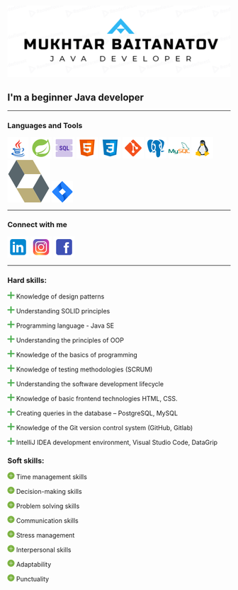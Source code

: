[![Header](https://github.com/baimuhtar/baimuhtar/blob/main/assets/logo.png)](https://github.com/baimuhtar)

## I'm a beginner Java developer
___

### Languages and Tools
[![Java](https://github.com/baimuhtar/baimuhtar/blob/main/tool_icons/java.png)](https://github.com/baimuhtar)
[![Spring](https://github.com/baimuhtar/baimuhtar/blob/main/tool_icons/spring.png)](https://github.com/baimuhtar)
[![SQL](https://github.com/baimuhtar/baimuhtar/blob/main/tool_icons/sql.png)](https://github.com/baimuhtar)
[![HTML](https://github.com/baimuhtar/baimuhtar/blob/main/tool_icons/html.png)](https://github.com/baimuhtar)
[![CSS](https://github.com/baimuhtar/baimuhtar/blob/main/tool_icons/css.png)](https://github.com/baimuhtar)
[![GIT](https://github.com/baimuhtar/baimuhtar/blob/main/tool_icons/git.png)](https://github.com/baimuhtar)
[![PostgreSQL](https://github.com/baimuhtar/baimuhtar/blob/main/tool_icons/postgre.png)](https://github.com/baimuhtar)
[![MySQL](https://github.com/baimuhtar/baimuhtar/blob/main/tool_icons/mysql.png)](https://github.com/baimuhtar)
[![Linux](https://github.com/baimuhtar/baimuhtar/blob/main/tool_icons/linux.png)](https://github.com/baimuhtar)
[![Hibernate](https://github.com/baimuhtar/baimuhtar/blob/main/tool_icons/hibernate.svg)](https://github.com/baimuhtar)
[![Jira](https://github.com/baimuhtar/baimuhtar/blob/main/tool_icons/jira.png)](https://github.com/baimuhtar)
___
### Connect with me
[![LinkedIn](https://github.com/baimuhtar/baimuhtar/blob/main/contact_icons/linkedin.png)](https://www.linkedin.com/in/mukhtar-baitanatov-a03978121/)
[![Instagram](https://github.com/baimuhtar/baimuhtar/blob/main/contact_icons/instagram.png)](https://www.instagram.com/baimuhtar/)
[![Facebook](https://github.com/baimuhtar/baimuhtar/blob/main/contact_icons/facebook.png)](https://www.facebook.com/mukhtar.baitanatov/)
___
### Hard skills:
![plus](https://github.com/baimuhtar/baimuhtar/blob/main/description_icon/plus.png) Knowledge of design patterns

![plus](https://github.com/baimuhtar/baimuhtar/blob/main/description_icon/plus.png) Understanding SOLID principles

![plus](https://github.com/baimuhtar/baimuhtar/blob/main/description_icon/plus.png) Programming language - Java SE

![plus](https://github.com/baimuhtar/baimuhtar/blob/main/description_icon/plus.png) Understanding the principles of OOP

![plus](https://github.com/baimuhtar/baimuhtar/blob/main/description_icon/plus.png) Knowledge of the basics of programming

![plus](https://github.com/baimuhtar/baimuhtar/blob/main/description_icon/plus.png) Knowledge of testing methodologies (SCRUM)

![plus](https://github.com/baimuhtar/baimuhtar/blob/main/description_icon/plus.png) Understanding the software development lifecycle

![plus](https://github.com/baimuhtar/baimuhtar/blob/main/description_icon/plus.png) Knowledge of basic frontend technologies HTML, CSS.

![plus](https://github.com/baimuhtar/baimuhtar/blob/main/description_icon/plus.png) Creating queries in the database – PostgreSQL, MySQL

![plus](https://github.com/baimuhtar/baimuhtar/blob/main/description_icon/plus.png) Knowledge of the Git version control system (GitHub, Gitlab)

![plus](https://github.com/baimuhtar/baimuhtar/blob/main/description_icon/plus.png) IntelliJ IDEA development environment, Visual Studio Code, DataGrip

### Soft skills:
<img src="./description_icon/plus2.png"> Time management skills

<img src="./description_icon/plus2.png"> Decision-making skills

<img src="./description_icon/plus2.png"> Problem solving skills

<img src="./description_icon/plus2.png"> Communication skills

<img src="./description_icon/plus2.png"> Stress management

<img src="./description_icon/plus2.png"> Interpersonal skills

<img src="./description_icon/plus2.png"> Adaptability

<img src="./description_icon/plus2.png"> Punctuality













